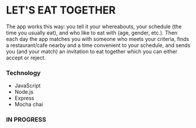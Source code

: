 # LET'S EAT TOGETHER

The app works this way: you tell it your whereabouts, your schedule (the time you usually eat), and who like to eat with (age, gender, etc.). Then each day the app matches you with someone who meets your criteria, finds a restaurant/cafe nearby and a time convenient to your schedule, and sends you (and your match) an invitation to eat together which you can either accept or reject.

### Technology
 - JavaScript
 - Node.js
 - Express
 - Mocha chai
### IN PROGRESS

